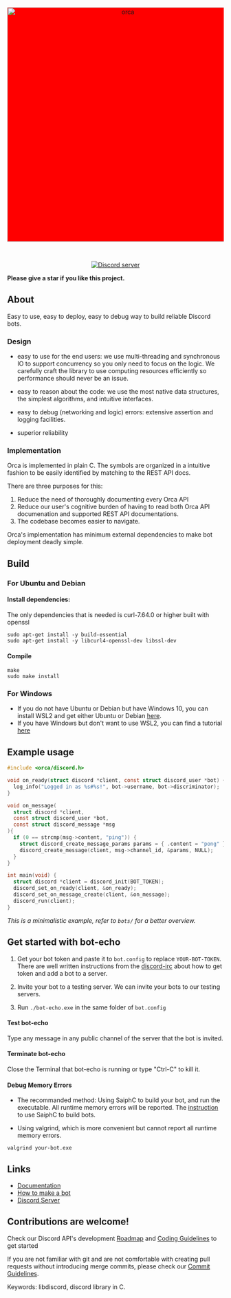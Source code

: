 <div align="center">
  <br />
  <p>
    <a href="https://cee-studio.github.io/orca"><img src="https://raw.githubusercontent.com/cee-studio/orca-docs/541187418158067130f13e151d25ed2eafb8df52/docs/source/images/logo-light.svg" width="546" alt="orca" style="background-color:red;" /></a>
  </p>
  <br />
  <p>
    <a href="https://discord.gg/2jfycwXVM3"><img src="https://img.shields.io/discord/562694099887587338?color=5865F2&logo=discord&logoColor=white" alt="Discord server" /></a>
  </p>
</div>

**Please give a star if you like this project.**

## About

Easy to use, easy to deploy, easy to debug way to build reliable Discord bots.

### Design

- easy to use for the end users: we use multi-threading and
  synchronous IO to support concurrency so you only need to focus on
  the logic.  We carefully craft the library to use computing
  resources efficiently so performance should never be an issue.

- easy to reason about the code: we use the most native data structures,
   the simplest algorithms, and intuitive interfaces.

- easy to debug (networking and logic) errors: extensive assertion 
  and logging facilities.

- superior reliability

### Implementation

Orca is implemented in plain C. The symbols are organized in a intuitive
fashion to be easily identified by matching to the REST API docs.

There are three purposes for this:

1. Reduce the need of thoroughly documenting every Orca API
2. Reduce our user's cognitive burden of having to read both Orca API
documenation and supported REST API documentations. 
3. The codebase becomes easier to navigate.

Orca's implementation has minimum external dependencies to make bot
deployment deadly simple.


## Build
### For Ubuntu and Debian
#### Install dependencies:

The only dependencies that is needed is curl-7.64.0 or higher built with openssl
```
sudo apt-get install -y build-essential 
sudo apt-get install -y libcurl4-openssl-dev libssl-dev
```

#### Compile

```
make
sudo make install
```

### For Windows

* If you do not have Ubuntu or Debian but have Windows 10, you can install WSL2 and get either Ubuntu or Debian [here](https://docs.microsoft.com/en-us/windows/wsl/install-win10).
* If you have Windows but don't want to use WSL2, you can find a tutorial [here](/docs/BUILDING_WITH_WINDOWS.md)

## Example usage

```c
#include <orca/discord.h>

void on_ready(struct discord *client, const struct discord_user *bot) {
  log_info("Logged in as %s#%s!", bot->username, bot->discriminator);
}

void on_message(
  struct discord *client, 
  const struct discord_user *bot, 
  const struct discord_message *msg
){
  if (0 == strcmp(msg->content, "ping")) {
    struct discord_create_message_params params = { .content = "pong" };
    discord_create_message(client, msg->channel_id, &params, NULL);
  }
}

int main(void) {
  struct discord *client = discord_init(BOT_TOKEN);
  discord_set_on_ready(client, &on_ready);
  discord_set_on_message_create(client, &on_message);
  discord_run(client);
}
```
*This is a minimalistic example, refer to `bots/` for a better overview.*

## Get started with bot-echo
1. Get your bot token and paste it to `bot.config` to
   replace `YOUR-BOT-TOKEN`. There are 
   well written instructions from the [discord-irc](https://github.com/reactiflux/discord-irc/wiki/Creating-a-discord-bot-&-getting-a-token) about 
   how to get token and add a bot to a server.
   
2. Invite your bot to a testing server. We can invite your bots
   to our testing servers. 

3. Run `./bot-echo.exe` in the same folder of `bot.config`

#### Test bot-echo
Type any message in any public channel of the server that the bot is invited.

#### Terminate bot-echo
Close the Terminal that bot-echo is running or type "Ctrl-C" to kill it.

#### Debug Memory Errors
* The recommanded method: 
  Using SaiphC to build your bot, and run the executable.  All runtime memory errors will be reported. 
  The [instruction](/docs/SAIPH.md) to use SaiphC to build bots.

* Using valgrind, which is more convenient but cannot report all runtime memory errors. 
```
valgrind your-bot.exe 
```

## Links

- [Documentation](https://cee-studio.github.io/orca/)
- [How to make a bot](/docs/BUILDING_A_BOT.md)
- [Discord Server](https://discord.gg/2jfycwXVM3)

## Contributions are welcome!
Check our Discord API's development [Roadmap](docs/DISCORD_ROADMAP.md) and [Coding Guidelines](docs/CODING_GUIDELINES.md) to get started

If you are not familiar with git and are not comfortable with creating pull requests without introducing merge 
commits, please check our [Commit Guidelines](docs/COMMIT_GUIDELINES.md).

Keywords:
libdiscord, discord library in C.
